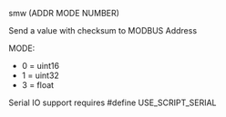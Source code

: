 <span style='color:var(--vscode-symbolIcon-methodForeground);'>smw</span> (<span style='color:var(--vscode-symbolIcon-variableForeground);'>ADDR MODE NUMBER</span>)

Send a value with checksum to MODBUS Address  

MODE: 
- 0 = uint16
- 1 = uint32
- 3 = float

Serial IO support requires #define USE_SCRIPT_SERIAL